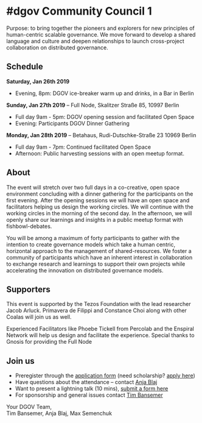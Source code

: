 # \#dgov Community Council 1

Purpose: to bring together the pioneers and explorers for new principles of human-centric scalable governance. We move forward to develop a shared language and culture and deepen relationships to launch cross-project collaboration on distributed governance.

## **Schedule**

**Saturday, Jan 26th 2019**

* Evening, 8pm: DGOV ice-breaker warm up and drinks, in a Bar in Berlin

**Sunday, Jan 27th 2019** – Full Node, Skalitzer Straße 85, 10997 Berlin

* Full day 9am - 5pm: DGOV opening session and facilitated Open Space
* Evening: Participants DGOV Dinner Gathering

**Monday, Jan 28th 2019** – Betahaus, Rudi-Dutschke-Straße 23 10969 Berlin

* Full day 9am - 7pm: Continued facilitated Open Space
* Afternoon: Public harvesting sessions with an open meetup format.

## About

The event will stretch over two full days in a co-creative, open space environment concluding with a dinner gathering for the participants on the first evening. After the opening sessions we will have an open space and facilitators helping us design the working circles. We will continue with the working circles in the morning of the second day. In the afternoon, we will openly share our learnings and insights in a public meetup format with fishbowl-debates.

You will be among a maximum of forty participants to gather with the intention to create governance models which take a human centric, horizontal approach to the management of shared-resources. We foster a community of participants which have an inherent interest in collaboration to exchange research and learnings to support their own projects while accelerating the innovation on distributed governance models.

## Supporters

This event is supported by the Tezos Foundation with the lead researcher Jacob Arluck. Primavera de Filippi and Constance Choi along with other Coalas will join us as well.

Experienced Facilitators like Phoebe Tickell from Percolab and the Enspiral Network will help us design and facilitate the experience. Special thanks to Gnosis for providing the Full Node

## **Join us**

* Preregister through the [application form](https://goo.gl/forms/uxUrvK9RcRf591712) \(need scholarship? [apply here](https://docs.google.com/forms/d/e/1FAIpQLSeIn8Zsac7AxPPA94FZ_n_o3oUFWfybDs5poEpSQsz36XPTYA/viewform)\)
* Have questions about the attendance – contact [Anja Blaj](mailto:anja.blaj@gmail.com)
* Want to present a lightning talk \(10 mins\), [submit a form here](https://goo.gl/forms/CHrRdoHy1b0DZv2u1)
* For sponsorship and general issues contact [Tim Bansemer](mailto:tim.bansemer@inblock.io)

Your DGOV Team,  
Tim Bansemer, Anja Blaj, Max Semenchuk

